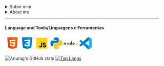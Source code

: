 <details> 
<summary>Sobre mim</summary>

#### em breve 

</details>


<details> 
<summary>About me</summary>

#### coming soon

</details>


---
#### Language and Tools/Linguagens e Ferramentas

<img src="icons/html.png"><img src="icons/css.png"><img src="icons/js.png"><img src="icons/python.png"><img src="icons/nodejs.png"><img src="icons/vsstudio.png">


![Anurag's GitHub stats](https://github-readme-stats.vercel.app/api?username=IchidaNotFound&show_icons=true&theme=tokyonight)
[![Top Langs](https://github-readme-stats.vercel.app/api/top-langs/?username=IchidaNotFound)](https://github.com/IchidaNotFound/github-readme-stats&theme=tokyonight)